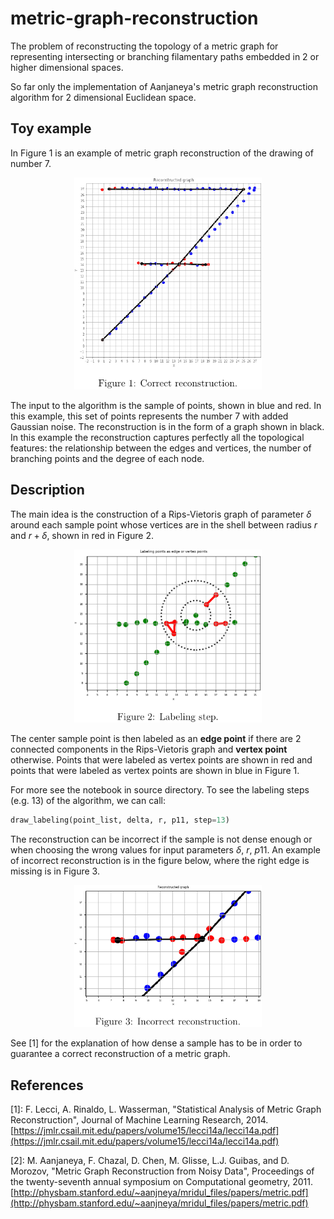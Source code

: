 # metric-graph-reconstruction
The problem of reconstructing the topology of a metric graph for representing intersecting or branching filamentary paths embedded in 2 or higher dimensional spaces.

So far only the implementation of Aanjaneya's metric graph reconstruction algorithm for 2 dimensional Euclidean space.


## Toy example

In Figure 1 is an example of metric graph reconstruction of the drawing of number 7.

<div style="text-align:center">
<img src="figures/reconstruction.png" alt="Reconstruction" width="300">
</div>

The input to the algorithm is the sample of points, shown in blue and red. In this example, this set of points represents the number 7 with added Gaussian noise. The reconstruction is in the form of a graph shown in black. In this example the reconstruction captures perfectly all the topological features: the relationship between the edges and vertices, the number of branching points and the degree of each node.


## Description

The main idea is the construction of a Rips-Vietoris graph of parameter $\delta$ around each sample point whose vertices are in the shell between radius $r$ and $r + \delta$, shown in red in Figure 2.

<div style="text-align:center">
<img src="figures/labeling_step.png" alt="Labeling step" width="300">
</div>

The center sample point is then labeled as an **edge point** if there are 2 connected components in the Rips-Vietoris graph and **vertex point** otherwise. Points that were labeled as vertex points are shown in red and points that were labeled as vertex points are shown in blue in Figure 1.

For more see the notebook in source directory. To see the labeling steps (e.g. 13) of the algorithm, we can call:

```python
draw_labeling(point_list, delta, r, p11, step=13)
```

The reconstruction can be incorrect if the sample is not dense enough or when choosing the wrong values for input parameters $\delta$, $r$, $p11$. An example of incorrect reconstruction is in the figure below, where the right edge is missing is in Figure 3.

<div style="text-align:center">
<img src="figures/incorrect_reconstruction.png" alt="Incorrect reconstruction" width="300">
</div>

See [1] for the explanation of how dense a sample has to be in order to guarantee a correct reconstruction of a metric graph.


## References
[1]: F. Lecci, A. Rinaldo, L. Wasserman, "Statistical Analysis of Metric Graph Reconstruction", Journal of Machine Learning Research, 2014.
[https://jmlr.csail.mit.edu/papers/volume15/lecci14a/lecci14a.pdf](https://jmlr.csail.mit.edu/papers/volume15/lecci14a/lecci14a.pdf)

[2]: M. Aanjaneya, F. Chazal, D. Chen, M. Glisse, L.J. Guibas, and D. Morozov, "Metric Graph Reconstruction from Noisy Data", Proceedings of the twenty-seventh annual symposium on Computational geometry, 2011.
[http://physbam.stanford.edu/~aanjneya/mridul_files/papers/metric.pdf](http://physbam.stanford.edu/~aanjneya/mridul_files/papers/metric.pdf)
